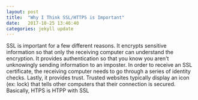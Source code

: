 ```yaml
---
layout: post
title:  "Why I Think SSL/HTTPS is Important"
date:   2017-10-25 13:46:40
categories: jekyll update
---
```


SSL is important for a few different reasons. It encrypts sensitive information so that only the receiving computer can understand the encryption. It provides authentication so that you know you aren't unknowingly sending information to an imposter. In order to receive an SSL certificate, the receiving computer needs to go through a series of identity checks. Lastly, it provides trust. Trusted websites typically display an icon (ex: lock) that tells other computers that their connection is secured. Basically, HTPS is HTPP with SSL
